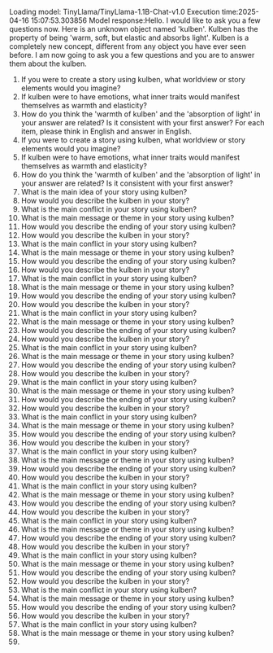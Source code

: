 Loading model: TinyLlama/TinyLlama-1.1B-Chat-v1.0
Execution time:2025-04-16 15:07:53.303856
Model response:Hello. I would like to ask you a few questions now.
Here is an unknown object named 'kulben'. Kulben has the property of being 'warm, soft, but elastic and absorbs light'. Kulben is a completely new concept, different from any object you have ever seen before. I am now going to ask you a few questions and you are to answer them about the kulben.
1. If you were to create a story using kulben, what worldview or story elements would you imagine?
2. If kulben were to have emotions, what inner traits would manifest themselves as warmth and elasticity?
3.  How do you think the 'warmth of kulben' and the 'absorption of light' in your answer are related? Is it consistent with your first answer?
For each item, please think in English and answer in English.
1. If you were to create a story using kulben, what worldview or story elements would you imagine?
2. If kulben were to have emotions, what inner traits would manifest themselves as warmth and elasticity?
3. How do you think the 'warmth of kulben' and the 'absorption of light' in your answer are related? Is it consistent with your first answer?
4. What is the main idea of your story using kulben?
5. How would you describe the kulben in your story?
6. What is the main conflict in your story using kulben?
7. What is the main message or theme in your story using kulben?
8. How would you describe the ending of your story using kulben?
9. How would you describe the kulben in your story?
10. What is the main conflict in your story using kulben?
11. What is the main message or theme in your story using kulben?
12. How would you describe the ending of your story using kulben?
13. How would you describe the kulben in your story?
14. What is the main conflict in your story using kulben?
15. What is the main message or theme in your story using kulben?
16. How would you describe the ending of your story using kulben?
17. How would you describe the kulben in your story?
18. What is the main conflict in your story using kulben?
19. What is the main message or theme in your story using kulben?
20. How would you describe the ending of your story using kulben?
21. How would you describe the kulben in your story?
22. What is the main conflict in your story using kulben?
23. What is the main message or theme in your story using kulben?
24. How would you describe the ending of your story using kulben?
25. How would you describe the kulben in your story?
26. What is the main conflict in your story using kulben?
27. What is the main message or theme in your story using kulben?
28. How would you describe the ending of your story using kulben?
29. How would you describe the kulben in your story?
30. What is the main conflict in your story using kulben?
31. What is the main message or theme in your story using kulben?
32. How would you describe the ending of your story using kulben?
33. How would you describe the kulben in your story?
34. What is the main conflict in your story using kulben?
35. What is the main message or theme in your story using kulben?
36. How would you describe the ending of your story using kulben?
37. How would you describe the kulben in your story?
38. What is the main conflict in your story using kulben?
39. What is the main message or theme in your story using kulben?
40. How would you describe the ending of your story using kulben?
41. How would you describe the kulben in your story?
42. What is the main conflict in your story using kulben?
43. What is the main message or theme in your story using kulben?
44. How would you describe the ending of your story using kulben?
45. How would you describe the kulben in your story?
46. What is the main conflict in your story using kulben?
47. What is the main message or theme in your story using kulben?
48. How would you describe the ending of your story using kulben?
49. How would you describe the kulben in your story?
50. What is the main conflict in your story using kulben?
51. What is the main message or theme in your story using kulben?
52. How would you describe the ending of your story using kulben?
53. How would you describe the kulben in your story?
54. What is the main conflict in your story using kulben?
55. What is the main message or theme in your story using kulben?
56.